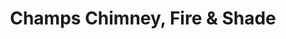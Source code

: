 ---
title: "Champs Chimney, Fire & Shade"
url: /queensbury/champs-chimney-fire-and-shade/
shop: fireplace
---